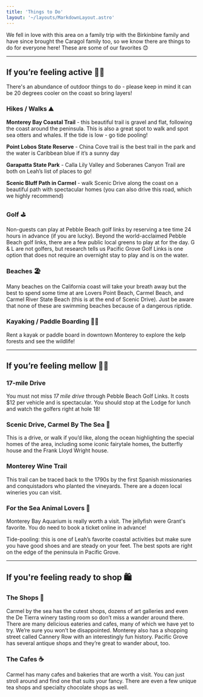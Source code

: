 ```yaml
---
title: 'Things to Do'
layout: '~/layouts/MarkdownLayout.astro'
---
```


We fell in love with this area on a family trip with the Birkinbine family and have since brought the Caragol family too, so we know there are things to do for everyone here! These are some of our favorites 😊

---

## If you’re feeling active 🏃‍♂️

There's an abundance of outdoor things to do - please keep in mind it can be 20 degrees cooler on the coast so bring layers!

### Hikes / Walks ⛰️

**Monterey Bay Coastal Trail** - this beautiful trail is gravel and flat, following the coast around the peninsula. This is also a great spot to walk and spot sea otters and whales. If the tide is low - go tide pooling!

**Point Lobos State Reserve** - China Cove trail is the best trail in the park and the water is Caribbean blue if it’s a sunny day

**Garapatta State Park** - Calla Lily Valley and Soberanes Canyon Trail are both on Leah’s list of places to go!

**Scenic Bluff Path in Carmel** - walk Scenic Drive along the coast on a beautiful path with spectacular homes (you can also drive this road, which we highly recommend)

### Golf ⛳

Non-guests can play at Pebble Beach golf links by reserving a tee time 24 hours in advance (if you are lucky). Beyond the world-acclaimed Pebble Beach golf links, there are a few public local greens to play at for the day. G & L are not golfers, but research tells us Pacific Grove Golf Links is one option that does not require an overnight stay to play and is on the water.

### Beaches 🏖️

Many beaches on the California coast will take your breath away but the best to spend some time at are Lovers Point Beach, Carmel Beach, and Carmel River State Beach (this is at the end of Scenic Drive). Just be aware that none of these are swimming beaches because of a dangerous riptide.

### Kayaking / Paddle Boarding 🚣‍♂️

Rent a kayak or paddle board in downtown Monterey to explore the kelp forests and see the wildlife!

---

## If you’re feeling mellow 🧘‍♀️

### 17-mile Drive

You must not miss _17 mile drive_ through Pebble Beach Golf Links. It costs $12 per vehicle and is spectacular. You should stop at the Lodge for lunch and watch the golfers right at hole 18!

### Scenic Drive, Carmel By The Sea 🚗

This is a drive, or walk if you’d like, along the ocean highlighting the special homes of the area, including some iconic fairytale homes, the butterfly house and the Frank Lloyd Wright house.

### Monterey Wine Trail

This trail can be traced back to the 1790s by the first Spanish missionaries and conquistadors who planted the vineyards. There are a dozen local wineries you can visit.

### For the Sea Animal Lovers 🐠

Monterey Bay Aquarium is really worth a visit. The jellyfish were Grant's favorite. You do need to book a ticket online in advance!

Tide-pooling: this is one of Leah’s favorite coastal activities but make sure you have good shoes and are steady on your feet. The best spots are right on the edge of the peninsula in Pacific Grove.

---

## If you're feeling ready to shop 🛍️

### The Shops 🛒

Carmel by the sea has the cutest shops, dozens of art galleries and even the De Tierra winery tasting room so don’t miss a wander around there. There are many delicious eateries and cafes, many of which we have yet to try. We’re sure you won’t be disappointed. Monterey also has a shopping street called Cannery Row with an interestingly fun history. Pacific Grove has several antique shops and they’re great to wander about, too.

### The Cafes ☕

Carmel has many cafes and bakeries that are worth a visit. You can just stroll around and find one that suits your fancy. There are even a few unique tea shops and specialty chocolate shops as well.
